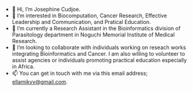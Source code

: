 - 👋 Hi, I’m Josephine Cudjoe.
- 👀 I’m interested in Biocomputation, Cancer Research, Effective Leadership and Communication, and Pratical Education.
- 🌱 I’m currently a Research Assistant in the Bioinformatics division of Parasitology department in Noguchi Memorial Institute of Medical Research.
- 💞️ I’m looking to collaborate with individuals working on reseach works integrating Bioinformatics and Cancer. I am also willing to volunteer to assist agencies or individuals promoting practical education especially in Africa.
- 📫 You can get in touch with me via this email address; ellamikvv@gmail.com.

<!---
Josjos15/Josjos15 is a ✨ special ✨ repository because its `README.md` (this file) appears on your GitHub profile.
You can click the Preview link to take a look at your changes.
--->
